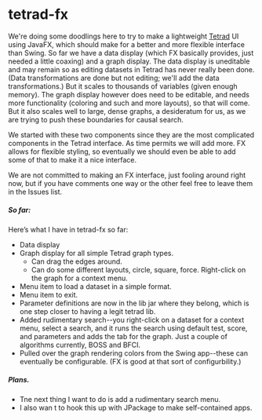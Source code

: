 # tetrad-fx

We're doing some doodlings here to try to make a lightweight [Tetrad](https://github.com/cmu-phil/tetrad) UI using JavaFX, which should make for a better and more flexible interface than Swing. So far we have a data display (which FX basically provides, just needed a little coaxing) and a graph display. The data display is uneditable and may remain so as editing datasets in Tetrad has never really been done. (Data transformations are done but not editing; we'll add the data transformations.) But it scales to thousands of variables (given enough memory). The graph display however does need to be editable, and needs more functionality (coloring and such and more layouts), so that will come. But it also scales well to large, dense graphs, a desideratum for us, as we are trying to push these boundaries for causal search.

We started with these two components since they are the most complicated components in the Tetrad interface. As time permits we will add more. FX allows for flexible styling, so eventually we should even be able to add some of that to make it a nice interface.

We are not committed to making an FX interface, just fooling around right now, but if you have comments one way or the other feel free to leave them in the Issues list.

##### So far:

Here’s what I have in tetrad-fx so far:
* Data display
* Graph display for all simple Tetrad graph types.
    * Can drag the edges around.
    * Can do some different layouts, circle, square, force. Right-click on the graph for a context menu.
* Menu item to load a dataset in a simple format.
* Menu item to exit.
* Parameter definitions are now in the lib jar where they belong, which is one step closer to having a legit tetrad lib.
* Added rudimentary search--you right-click on a dataset for a context menu, select a search, and it runs the search using default test, score, and parameters and adds the tab for the graph. Just a couple of algorithms currently, BOSS and BFCI.
* Pulled over the graph rendering colors from the Swing app--these can eventually be configurable. (FX is good at that sort of configurbility.)

##### Plans.

* Tne next thing I want to do is add a rudimentary search menu.
* I also wan t to hook this up with JPackage to make self-contained apps.
